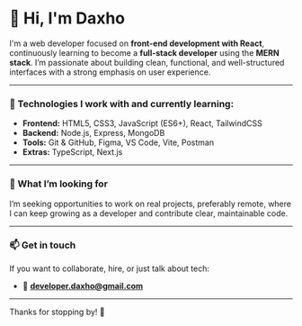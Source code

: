 # 👋 Hi, I'm Daxho

I'm a web developer focused on **front-end development with React**, continuously learning to become a **full-stack developer** using the **MERN stack**. I’m passionate about building clean, functional, and well-structured interfaces with a strong emphasis on user experience.

---

### 🚀 Technologies I work with and currently learning:
- **Frontend:** HTML5, CSS3, JavaScript (ES6+), React, TailwindCSS
- **Backend:** Node.js, Express, MongoDB
- **Tools:** Git & GitHub, Figma, VS Code, Vite, Postman
- **Extras:** TypeScript, Next.js

---

### 🎯 What I’m looking for
I’m seeking opportunities to work on real projects, preferably remote, where I can keep growing as a developer and contribute clear, maintainable code.

---

### 📫 Get in touch
If you want to collaborate, hire, or just talk about tech:

- 📧 **developer.daxho@gmail.com**  
---

Thanks for stopping by! 🙌
